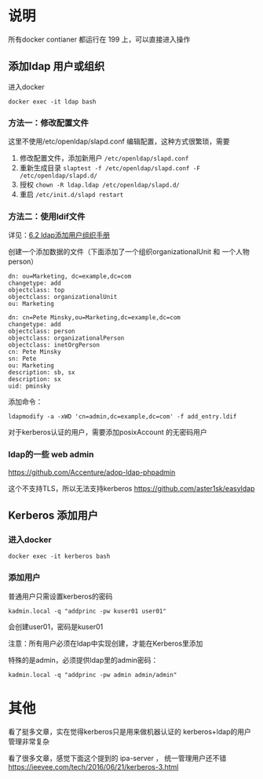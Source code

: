 # 说明

所有docker contianer 都运行在 199 上，可以直接进入操作


## 添加ldap 用户或组织

进入docker

    docker exec -it ldap bash

### 方法一：修改配置文件

这里不使用/etc/openldap/slapd.conf 编辑配置，这种方式很繁琐，需要

1. 修改配置文件，添加新用户 `/etc/openldap/slapd.conf`
2. 重新生成目录 `slaptest -f /etc/openldap/slapd.conf -F /etc/openldap/slapd.d/`
3. 授权 `chown -R ldap.ldap /etc/openldap/slapd.d/`
4. 重启 `/etc/init.d/slapd restart`

### 方法二：使用ldif文件

详见：[6.2 ldap添加用户组织手册](research/ldap_manual.md)

创建一个添加数据的文件（下面添加了一个组织organizationalUnit 和 一个人物person）

    dn: ou=Marketing, dc=example,dc=com
    changetype: add
    objectclass: top
    objectclass: organizationalUnit
    ou: Marketing

    dn: cn=Pete Minsky,ou=Marketing,dc=example,dc=com
    changetype: add
    objectclass: person
    objectclass: organizationalPerson
    objectclass: inetOrgPerson
    cn: Pete Minsky
    sn: Pete
    ou: Marketing
    description: sb, sx
    description: sx
    uid: pminsky

添加命令：

    ldapmodify -a -xWD 'cn=admin,dc=example,dc=com' -f add_entry.ldif

对于kerberos认证的用户，需要添加posixAccount 的无密码用户

### ldap的一些 web admin

https://github.com/Accenture/adop-ldap-phpadmin

这个不支持TLS，所以无法支持kerberos
https://github.com/aster1sk/easyldap


## Kerberos 添加用户


### 进入docker

    docker exec -it kerberos bash

### 添加用户


普通用户只需设置kerberos的密码

    kadmin.local -q "addprinc -pw kuser01 user01"

会创建user01，密码是kuser01


注意：所有用户必须在ldap中实现创建，才能在Kerberos里添加

特殊的是admin，必须提供ldap里的admin密码：

    kadmin.local -q "addprinc -pw admin admin/admin"



# 其他

看了挺多文章，实在觉得kerberos只是用来做机器认证的
kerberos+ldap的用户管理非常复杂

看了很多文章，感觉下面这个提到的 ipa-server ， 统一管理用户还不错
https://ieevee.com/tech/2016/06/21/kerberos-3.html



